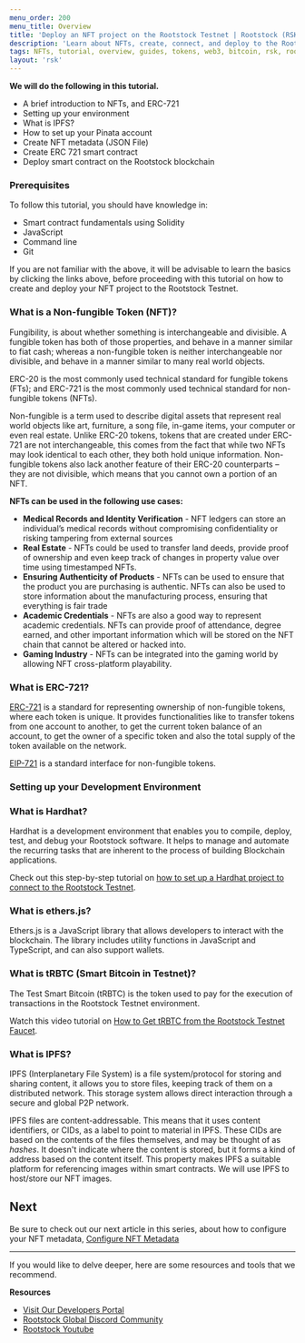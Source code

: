 ```yaml
---
menu_order: 200
menu_title: Overview
title: 'Deploy an NFT project on the Rootstock Testnet | Rootstock (RSK)'
description: 'Learn about NFTs, create, connect, and deploy to the Rootstock Blockchain.'
tags: NFTs, tutorial, overview, guides, tokens, web3, bitcoin, rsk, rootstock, peer-to-peer, blockchain, nft, ERC-721, smart-contract, hardhat, ethersjs, ipfs, metamask, testnet, pinata
layout: 'rsk'
---
```


**We will do the following in this tutorial.**

* A brief introduction to NFTs, and ERC-721
* Setting up your environment
* What is IPFS? 
* How to set up your Pinata account
* Create NFT metadata (JSON File)
* Create ERC 721 smart contract 
* Deploy smart contract on the Rootstock blockchain


### Prerequisites 

To follow this tutorial, you should have knowledge in:

* Smart contract fundamentals using Solidity 
* JavaScript
* Command line
* Git 

If you are not familiar with the above, it will be advisable to learn the basics by clicking the links above, before proceeding with this tutorial on how to create and deploy your NFT project to the Rootstock Testnet.

### What is a Non-fungible Token (NFT)?

Fungibility, is about whether something is interchangeable and divisible.
A fungible token has both of those properties,
and behave in a manner similar to fiat cash;
whereas a non-fungible token is
neither interchangeable nor divisible,
and behave in a manner similar to many real world objects.

ERC-20 is the most commonly used technical standard for fungible tokens (FTs);
and ERC-721 is the most commonly used technical standard for non-fungible tokens (NFTs).

Non-fungible is a term used to describe digital assets that represent real world objects like art, furniture, a song file, in-game items, your computer or even real estate. Unlike ERC-20 tokens, tokens that are created under ERC-721 are not interchangeable, this comes from the fact that while two NFTs may look identical to each other, they both hold unique information. Non-fungible tokens also lack another feature of their ERC-20 counterparts – they are not divisible, which means that you cannot own a portion of an NFT.

**NFTs can be used in the following use cases:**

* **Medical Records and Identity Verification** - NFT ledgers can store an individual’s medical records without compromising confidentiality or risking tampering from external sources 
* **Real Estate** - NFTs could be used to transfer land deeds, provide proof of ownership and even keep track of changes in property value over time using timestamped NFTs.
* **Ensuring Authenticity of Products** - NFTs can be used to ensure that the product you are purchasing is authentic. NFTs can also be used to store information about the manufacturing process, ensuring that everything is fair trade
* **Academic Credentials** - NFTs are also a good way to represent academic credentials. NFTs can provide proof of attendance, degree earned, and other important information which will be stored on the NFT chain that cannot be altered or hacked into.
* **Gaming Industry** - NFTs can be integrated into the gaming world by allowing NFT cross-platform playability.

### What is ERC-721?

[ERC-721](https://docs.openzeppelin.com/contracts/3.x/erc721#:~:text=ERC721%20is%20a%20standard%20for,across%20a%20number%20of%20contracts.) is a standard for representing ownership of non-fungible tokens, where each token is unique. It provides functionalities like to transfer tokens from one account to another, to get the current token balance of an account, to get the owner of a specific token and also the total supply of the token available on the network. 

[EIP-721](https://eips.ethereum.org/EIPS/eip-721) is a standard interface for non-fungible tokens.

### Setting up your Development Environment

### What is Hardhat?

Hardhat is a development environment that enables you to compile, deploy, test, and debug your Rootstock software. It helps to manage and automate the recurring tasks that are inherent to the process of building Blockchain applications.

Check out this step-by-step tutorial on [how to set up a Hardhat project to connect to the Rootstock Testnet](https://developers.rsk.co/kb/hardhat-setup-on-rsk/).

### What is ethers.js?

Ethers.js is a JavaScript library that allows developers to interact with the blockchain. The library includes utility functions in JavaScript and TypeScript, and can also support wallets.

### What is tRBTC (Smart Bitcoin in Testnet)?

The Test Smart Bitcoin (tRBTC) is the token used to pay for the execution of transactions in the Rootstock Testnet environment.

Watch this video tutorial on [How to Get tRBTC from the Rootstock Testnet Faucet](https://www.youtube.com/watch?v=twfK8Rd5hak). 

### What is IPFS?

IPFS (Interplanetary File System) is a file system/protocol for storing and sharing content, it allows you to store files, keeping track of them on a distributed network. This storage system allows direct interaction through a secure and global P2P network.

IPFS files are content-addressable. This means that it uses content identifiers, or CIDs, as a label to point to material in IPFS. These CIDs are based on the contents of the files themselves, and may be thought of as *hashes*. It doesn't indicate where the content is stored, but it forms a kind of address based on the content itself. This property makes IPFS a suitable platform for referencing images within smart contracts. We will use IPFS to host/store our NFT images.

## Next

Be sure to check out our next article in this series,
about how to configure your NFT metadata, [Configure NFT Metadata](/guides/nft/configure-nft-metadata/)

----

If you would like to delve deeper, here are some resources and tools that we recommend.

**Resources**

- [Visit Our Developers Portal](https://github.com/rsksmart/devportal) 
- [Rootstock Global Discord Community](https://rootstock.io/discord)
- [Rootstock Youtube](https://www.youtube.com/channel/UCYQSvSaqX8Q-XMbQmUG0yJg)